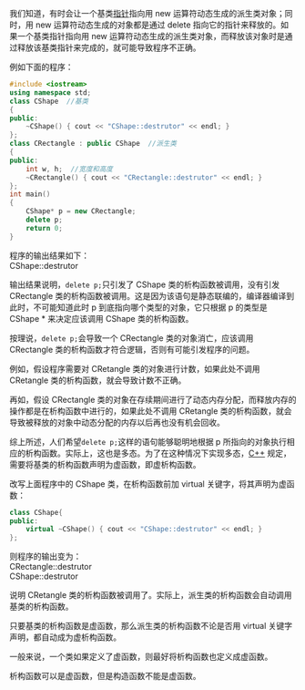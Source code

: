 <!--
 * @Description: 
 * @Output: 
 * @Autor: GengchenXu
 * @Date: 2020-05-02 20:02:21
 * @LastEditTime: 2020-05-03 17:17:42
 -->


我们知道，有时会让一个基类[指针](http://c.biancheng.net/c/80/)指向用 new 运算符动态生成的派生类对象；同时，用 new 运算符动态生成的对象都是通过 delete 指向它的指针来释放的。如果一个基类指针指向用 new 运算符动态生成的派生类对象，而释放该对象时是通过释放该基类指针来完成的，就可能导致程序不正确。

例如下面的程序：

```cpp
#include <iostream>
using namespace std;
class CShape  //基类
{
public:
    ~CShape() { cout << "CShape::destrutor" << endl; }
};
class CRectangle : public CShape  //派生类
{
public:
    int w, h;  //宽度和高度
    ~CRectangle() { cout << "CRectangle::destrutor" << endl; }
};
int main()
{
    CShape* p = new CRectangle;
    delete p;
    return 0;
}
```

程序的输出结果如下：  
CShape::destrutor

输出结果说明，`delete p;`只引发了 CShape 类的析构函数被调用，没有引发 CRectangle 类的析构函数被调用。这是因为该语句是静态联编的，编译器编译到此时，不可能知道此时 p 到底指向哪个类型的对象，它只根据 p 的类型是 CShape * 来决定应该调用 CShape 类的析构函数。

按理说，`delete p;`会导致一个 CRectangle 类的对象消亡，应该调用 CRectangle 类的析构函数才符合逻辑，否则有可能引发程序的问题。

例如，假设程序需要对 CRetangle 类的对象进行计数，如果此处不调用 CRetangle 类的析构函数，就会导致计数不正确。

再如，假设 CRectangle 类的对象在存续期间进行了动态内存分配，而释放内存的操作都是在析构函数中进行的，如果此处不调用 CRetangle 类的析构函数，就会导致被释放的对象中动态分配的内存以后再也没有机会回收。

综上所述，人们希望`delete p;`这样的语句能够聪明地根据 p 所指向的对象执行相应的析构函数。实际上，这也是多态。为了在这种情况下实现多态，[C++](http://c.biancheng.net/cplus/) 规定，需要将基类的析构函数声明为虚函数，即虚析构函数。

改写上面程序中的 CShape 类，在析构函数前加 virtual 关键字，将其声明为虚函数：

```cpp
class CShape{
public:
    virtual ~CShape() { cout << "CShape::destrutor" << endl; }
};
```

则程序的输出变为：  
CRectangle::destrutor  
CShape::destrutor

说明 CRetangle 类的析构函数被调用了。实际上，派生类的析构函数会自动调用基类的析构函数。

只要基类的析构函数是虚函数，那么派生类的析构函数不论是否用 virtual 关键字声明，都自动成为虚析构函数。

一般来说，一个类如果定义了虚函数，则最好将析构函数也定义成虚函数。

析构函数可以是虚函数，但是构造函数不能是虚函数。
